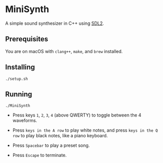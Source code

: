 # MiniSynth

A simple sound synthesizer in C++ using [SDL2](https://www.libsdl.org/download-2.0.php).

## Prerequisites

You are on macOS with `clang++`, `make`, and `brew` installed.

## Installing

```
./setup.sh
```

## Running

```
./MiniSynth
```

* Press keys `1`, `2`, `3`, `4` (above QWERTY) to toggle between the 4 waveforms.

* Press `keys in the A row` to play white notes, and press `keys in the Q row` to play black notes, like a piano keyboard.

* Press `Spacebar` to play a preset song.

* Press `Escape` to terminate.
